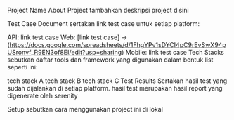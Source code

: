 Project Name
About Project
tambahkan deskripsi project disini

Test Case Document
sertakan link test case untuk setiap platform:

API: link test case
Web: [link test case] -> (https://docs.google.com/spreadsheets/d/1FhgYPv1sDYCI4pC9rEvSwX94pUSronvf_R9EN3of8EI/edit?usp=sharing)
Mobile: link test case
Tech Stacks
sebutkan daftar tools dan framework yang digunakan dalam bentuk list seperti ini:

tech stack A
tech stack B
tech stack C
Test Results
Sertakan hasil test yang sudah dijalankan di setiap platform. hasil test merupakan hasil report yang digenerate oleh serenity

Setup
sebutkan cara menggunakan project ini di lokal